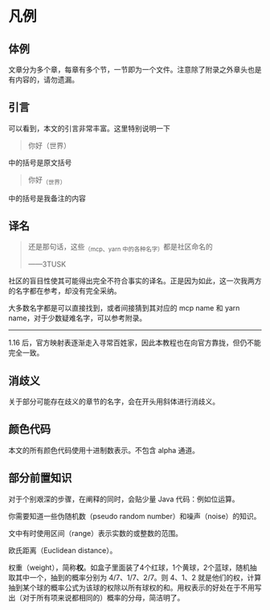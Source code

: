 # 凡例

## 体例

文章分为多个章，每章有多个节，一节即为一个文件。注意除了附录之外章头也是有内容的，请勿遗漏。

## 引言

可以看到，本文的引言非常丰富。这里特别说明一下

> 你好（世界）

中的括号是原文括号

> 你好<sub>（世界）</sub>

中的括号是我备注的内容

## 译名

> 还是那句话，这些<sub>（mcp、yarn 中的各种名字）</sub>都是社区命名的
>
> ——3TUSK

社区的盲目性使其可能得出完全不符合事实的译名。正是因为如此，这一次我两方的名字都在参考，却没有完全采纳。

大多数名字都是可以直接找到，或者间接猜到其对应的 mcp name 和 yarn name，对于少数疑难名字，可以参考附录。

---

1.16 后，官方映射表逐渐走入寻常百姓家，因此本教程也在向官方靠拢，但仍不能完全一致。

## 消歧义

关于部分可能存在歧义的章节的名字，会在开头用斜体进行消歧义。

## 颜色代码

本文的所有颜色代码使用十进制数表示。不包含 alpha 通道。

## 部分前置知识

对于个别艰深的步骤，在阐释的同时，会贴少量 Java 代码：例如位运算。

你需要知道一些伪随机数（pseudo random number）和噪声（noise）的知识。

文中有时使用区间（range）表示实数的或整数的范围。

欧氏距离（Euclidean distance）。

权重（weight），简称**权**。如盒子里面装了4个红球，1个黄球，2个蓝球，随机抽取其中一个，抽到的概率分别为 4/7、1/7、2/7。则 4、1、2 就是他们的权，计算抽到某个球的概率公式为该球的权除以所有球权的和。用权表示的好处在于不用写出（对于所有项来说都相同的）概率的分母，简洁明了。
